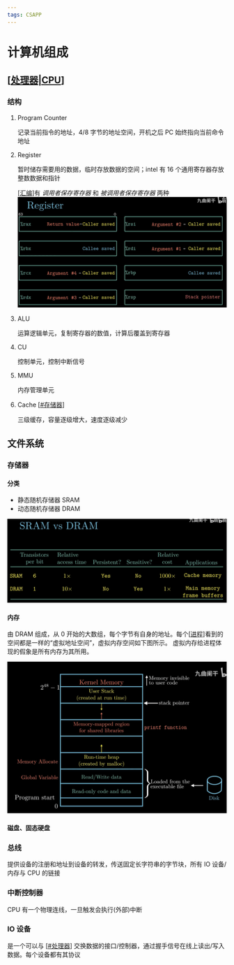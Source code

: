 ```yaml
---
tags: CSAPP
---
```


# 计算机组成

## [[处理器|CPU]]

### 结构

1. Program Counter

   记录当前指令的地址，4/8 字节的地址空间，开机之后 PC 始终指向当前命令地址

2. Register

   暂时储存需要用的数据，临时存放数据的空间；intel 有 16 个通用寄存器存放整数数据和指针

   [[汇编]]有 _调用者保存寄存器_ 和 _被调用者保存寄存器_ 两种
   ![寄存器的作用](../../..//attachments/寄存器.png)

3. ALU

   运算逻辑单元，复制寄存器的数值，计算后覆盖到寄存器

4. CU

   控制单元，控制中断信号

5. MMU

   内存管理单元

6. Cache [[#存储器]]

   三级缓存，容量逐级增大，速度逐级减少

## 文件系统

### 存储器

#### 分类

- 静态随机存储器 SRAM
- 动态随机存储器 DRAM

![SRAM&DRAM](../../../attachments/ram.png)

#### 内存

由 DRAM 组成，从 0 开始的大数组，每个字节有自身的地址。每个[[进程]]看到的空间都是一样的“虚拟地址空间”，虚拟内存空间如下图所示。
虚拟内存给进程体现的假象是所有内存为其所用。

![img](../../../attachments/vm.png)

#### 磁盘、固态硬盘

### 总线

提供设备的注册和地址到设备的转发，传送固定长字符串的字节块，所有 IO 设备/内存与 CPU 的链接

### 中断控制器

CPU 有一个物理连线，一旦触发会执行(外部)中断

### IO 设备

是一个可以与 [[#处理器]] 交换数据的接口/控制器，通过握手信号在线上读出/写入数据。每个设备都有其协议

[//begin]: # "Autogenerated link references for markdown compatibility"
[处理器|CPU]: 处理器.md "处理器体系结构"
[汇编]: ../程序的结构/汇编.md "程序的机器级表示"
[#存储器]: 计算机组成.md "计算机组成"
[进程]: <../../operating system/虚拟化/进程.md> "进程"
[#处理器]: 计算机组成.md "计算机组成"
[//end]: # "Autogenerated link references"
